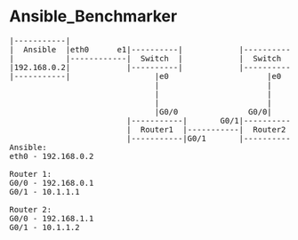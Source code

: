 # Ansible_Benchmarker

<pre>
|-----------|
|  Ansible  |eth0      e1|----------|            |----------|
|           |------------|  Switch  |            |  Switch  |
|192.168.0.2|            |----------|            |----------|
|-----------|                  |e0                     |e0
                               |                       |
                               |                       |
                               |                       |
                               |G0/0               G0/0|
                         |-----------|       G0/1|-----------|
                         |  Router1  |-----------|  Router2  |
                         |-----------|G0/1       |-----------|
Ansible:
eth0 - 192.168.0.2

Router 1:
G0/0 - 192.168.0.1
G0/1 - 10.1.1.1

Router 2:
G0/0 - 192.168.1.1
G0/1 - 10.1.1.2
</pre>